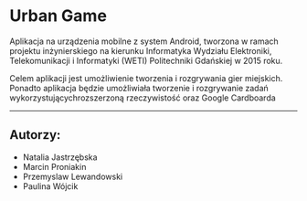 <h1>Urban Game</h1>
<p>Aplikacja na urządzenia mobilne z system Android, tworzona w ramach projektu inżynierskiego na kierunku Informatyka Wydziału Elektroniki, Telekomunikacji i Informatyki (WETI) Politechniki Gdańskiej w 2015 roku.</p>
<p>Celem aplikacji jest umożliwienie tworzenia i rozgrywania gier miejskich. Ponadto aplikacja będzie umożliwiała tworzenie i rozgrywanie zadań wykorzystującychrozszerzoną rzeczywistość oraz Google Cardboarda</p>
<hr color="blue"/>
<h2>Autorzy:</h2>
<ul>
	<li>Natalia Jastrzębska</li>
	<li>Marcin Proniakin</li>
	<li>Przemyslaw Lewandowski</li>
	<li>Paulina Wójcik</li>
</ul>
